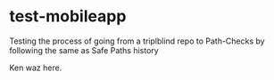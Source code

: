 # test-mobileapp
Testing the process of going from a triplblind repo to Path-Checks by following the same as Safe Paths history

Ken waz here.
